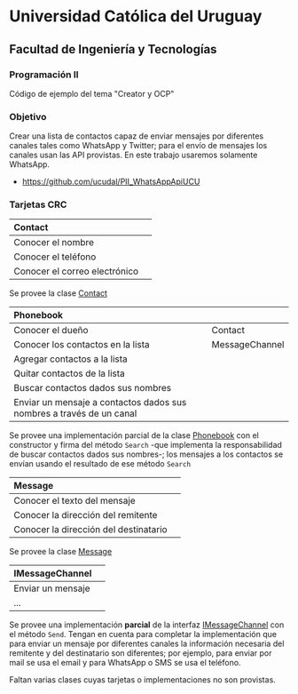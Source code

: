 # Universidad Católica del Uruguay
## Facultad de Ingeniería y Tecnologías
### Programación II
Código de ejemplo del tema "Creator y OCP"

### Objetivo
Crear una lista de contactos capaz de enviar mensajes por diferentes canales tales como WhatsApp y Twitter; para el envío de mensajes los canales usan las API provistas. En este trabajo usaremos solamente WhatsApp. 
* https://github.com/ucudal/PII_WhatsAppApiUCU

### Tarjetas CRC

|Contact	||
|:---|:---|
|Conocer el nombre||
|Conocer el teléfono||
|Conocer el correo electrónico||

Se provee la clase [Contact](https://github.com/ucudal/PII_Phonebook_Start/blob/master/src/Library/Contact.cs)

|Phonebook||
|:---|:---|
|Conocer el dueño|Contact|
|Conocer los contactos en la lista|MessageChannel|
|Agregar contactos a la lista||
|Quitar contactos de la lista||
|Buscar contactos dados sus nombres||
|Enviar un mensaje a contactos dados sus nombres a través de un canal||


Se provee una implementación parcial de la clase [Phonebook](https://github.com/ucudal/PII_Phonebook_Start/blob/master/src/Library/Phonebook.cs) con el constructor y firma del método `Search` -que implementa la responsabilidad de buscar contactos dados sus nombres-; los mensajes a los contactos se envían usando el resultado de ese método `Search`

|Message	||
|:---|:---|
|Conocer el texto del mensaje||
|Conocer la dirección del remitente||
|Conocer la dirección del destinatario||

Se provee la clase [Message](https://github.com/ucudal/PII_Phonebook_Start/blob/master/src/Library/Message.cs)

|<Interface>IMessageChannel||
|:---|:---|
|Enviar un mensaje||
|...||

Se provee una implementación **parcial** de la interfaz [IMessageChannel](https://github.com/ucudal/PII_Phonebook_Start/blob/master/src/Library/IMessageChannel.cs) con el método `Send`. Tengan en cuenta para completar la implementación que para enviar un mensaje por diferentes canales la información necesaria del remitente y del destinatario son diferentes; por ejemplo, para enviar por mail se usa el email y para WhatsApp o SMS se usa el teléfono.

Faltan varias clases cuyas tarjetas o implementaciones no son provistas.

